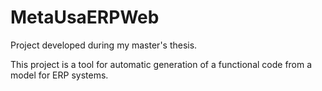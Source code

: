 # MetaUsaERPWeb

Project developed during my master's thesis.

This project is a tool for automatic generation of a functional code from a model for ERP systems.

